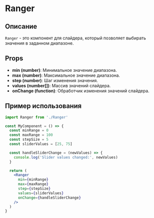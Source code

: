 # Ranger

## Описание

`Ranger` - это компонент для слайдера, который позволяет выбирать значения в заданном диапазоне.

## Props

- **min (number)**: Минимальное значение диапазона.
- **max (number)**: Максимальное значение диапазона.
- **step (number)**: Шаг изменения значения.
- **values (number[])**: Массив значений слайдера.
- **onChange (function)**: Обработчик изменения значений слайдера.

## Пример использования

```jsx
import Ranger from './Ranger'

const MyComponent = () => {
  const minRange = 0
  const maxRange = 100
  const stepSize = 5
  const sliderValues = [25, 75]

  const handleSliderChange = (newValues) => {
    console.log('Slider values changed:', newValues)
  }

  return (
    <Ranger
      min={minRange}
      max={maxRange}
      step={stepSize}
      values={sliderValues}
      onChange={handleSliderChange}
    />
  )
}
```

